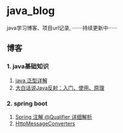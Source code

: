# java_blog
java学习博客、项目url记录, ·······持续更新中······


## 博客

### 1. java基础知识
1. [java 泛型详解](https://www.cnblogs.com/coprince/p/8603492.html)
2. [大白话说Java反射：入门、使用、原理](https://www.cnblogs.com/chanshuyi/p/head_first_of_reflection.html)


### 2. spring boot
1. [Spring 注解 @Qualifier 详细解析](https://juejin.cn/post/6844904035342893063)
2. [HttpMessageConverters](https://zhuanlan.zhihu.com/p/114706825)